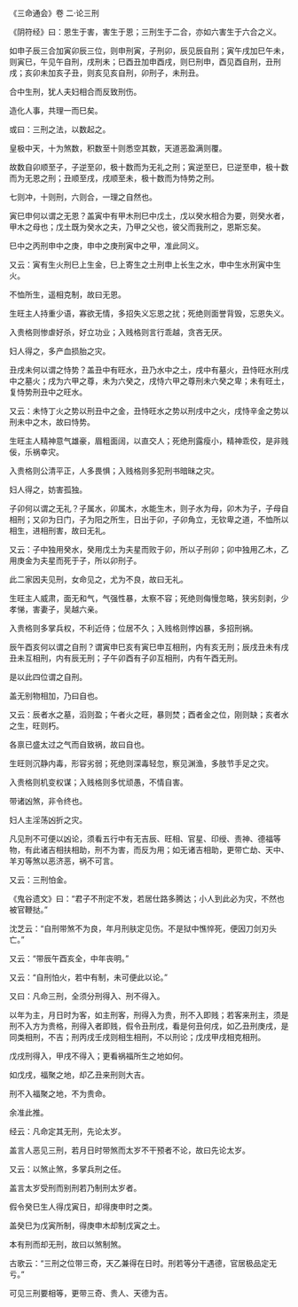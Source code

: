 《三命通会》卷 二·论三刑

《阴符经》曰：恩生于害，害生于恩；三刑生于二合，亦如六害生于六合之义。

如申子辰三合加寅卯辰三位，则申刑寅，子刑卯，辰见辰自刑；寅午戌加巳午未，则寅巳，午见午自刑，戌刑未；巳酉丑加申酉戌，则巳刑申，酉见酉自刑，丑刑戌；亥卯未加亥子丑，则亥见亥自刑，卯刑子，未刑丑。

合中生刑，犹人夫妇相合而反致刑伤。

造化人事，共理一而巳矣。

或曰：三刑之法，以数起之。

皇极中天，十为煞数，积数至十则悉空其数，天道恶盈满则覆。

故数自卯顺至子，子逆至卯，极十数而为无礼之刑；寅逆至巳，巳逆至申，极十数而为无恩之刑；丑顺至戌，戌顺至未，极十数而为恃势之刑。

七则冲，十则刑，六则合，一理之自然也。

寅巳申何以谓之无恩？盖寅中有甲木刑巳中戊土，戊以癸水相合为要，则癸水者，甲木之母也；戊土既为癸水之夫，乃甲之父也，彼父而我刑之，恩斯忘矣。

巳中之丙刑申中之庚，申中之庚刑寅中之甲，准此同义。

又云：寅有生火刑巳上生金，巳上寄生之土刑申上长生之水，申中生水刑寅中生火。

不恤所生，遥相克制，故曰无恩。

生旺主人持重少语，寡欲无情，多招失义忘恩之扰；死绝则面誉背毁，忘恩失义。

入贵格则惨虐好杀，好立功业；入贱格则言行乖越，贪吝无厌。

妇人得之，多产血损胎之灾。

丑戌未何以谓之恃势？盖丑中有旺水，丑乃水中之土，戌中有墓火，丑恃旺水刑戌中之墓火；戌为六甲之尊，未为六癸之，戌恃六甲之尊刑未六癸之卑；未有旺土，复恃势刑丑中之旺水。

又云：未恃丁火之势以刑丑中之金，丑恃旺水之势以刑戌中之火，戌恃辛金之势以刑未中之木，故曰恃势。

生旺主人精神意气雄豪，眉粗面阔，以直交人；死绝刑露瘦小，精神乖佼，是非贱佞，乐祸幸灾。

入贵格则公清平正，人多畏惧；入贱格则多犯刑书暗昧之灾。

妇人得之，妨害孤独。

子卯何以谓之无礼？子属水，卯属木，水能生木，则子水为母，卯木为子，子母自相刑；又卯为日门，子为阳之所生，日出于卯，子卯角立，无钦卑之道，不恤所以相生，进相刑害，故曰无礼。

又云：子中独用癸水，癸用戊土为夫星而败于卯，所以子刑卯；卯中独用乙木，乙用庚金为夫星而死于子，所以卯刑子。

此二家因夫见刑，女命见之，尤为不良，故曰无礼。

生旺主人威肃，面无和气，气强性暴，太察不容；死绝则侮慢忽略，狭劣刻剥，少孝悌，害妻子，吴越六亲。

入贵格则多掌兵权，不利近侍；位居不久；入贱格则悖凶暴，多招刑祸。

辰午酉亥何以谓之自刑？谓寅申巳亥有寅巳申互相刑，内有亥无刑；辰戌丑未有戌丑未互相刑，内有辰无刑；子午卯酉有子卯互相刑，内有午酉无刑。

是以此四位谓之自刑。

盖无别物相加，乃曰自也。

又云：辰者水之墓，滔则盈；午者火之旺，暴则焚；酉者金之位，刚则缺；亥者水之生，旺则朽。

各禀已盛太过之气而自致祸，故曰自也。

生旺则沉静内毒，形容劣弱；死绝则深毒轻忽，察见渊渔，多肢节手足之灾。

入贵格则机变权谋；入贱格则多忧顽愚，不情自害。

带诸凶煞，非令终也。

妇人主淫荡凶折之灾。

凡见刑不可便以凶论，须看五行中有无吉辰、旺相、官星、印绶、责神、德福等物，有此诸吉相扶相助，刑不为害，而反为用；如无诸吉相助，更带亡劫、天中、羊刃等煞以恶济恶，祸不可言。

又云：三刑怕金。

《鬼谷遗文》曰：“君子不刑定不发，若居仕路多腾达；小人到此必为灾，不然也被官鞭挞。”

沈芝云：“自刑带煞不为良，年月刑肤定见伤。不是狱中憔悴死，便因刀剑刃头亡。”

又云：“带辰午酉亥全，中年丧明。”

又云：“自刑怕火，若中有制，未可便此以论。”

又曰：凡命三刑，全须分刑得入、刑不得入。

以年为主，月日时为客，如主刑客，刑得入为贵，刑不入即贱；若客来刑主，须是刑不入方为贵格，刑得入者即贱，假令丑刑戌，看是何丑何戌，如乙丑刑庚戌，是同类相刑，不吉；刑丙戌壬戌则相生相刑，不以刑论；戊戌甲戌相克相刑。

戊戌刑得入，甲戌不得入；更看祸福所生之地如何。

如戊戌，福聚之地，却乙丑来刑则大吉。

刑不入福聚之地，不为贵命。

余准此推。

经云：凡命定其无刑，先论太岁。

盖言人恶见三刑，若月日时带煞而太岁不干预者不论，故曰先论太岁。

又云：以煞止煞，多掌兵刑之任。

盖言太岁受刑而别刑若乃制刑太岁者。

假令癸巳生人得戊寅日，却得庚申时之类。

盖癸巳为戊寅所制，得庚申木却制戊寅之土。

本有刑而却无刑，故曰以煞制煞。

古歌云：“三刑之位带三奇，天乙兼得在日时。刑若等分干遇德，官居极品定无亏。”

可见三刑要相等，更带三奇、贵人、天德为吉。

